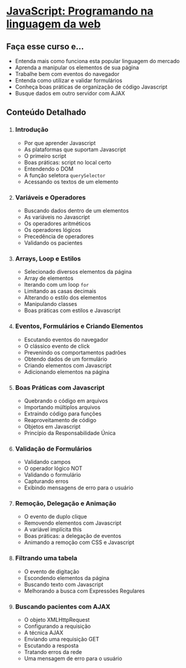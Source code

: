 # [JavaScript: Programando na linguagem da web](https://cursos.alura.com.br/course/javascript-programando-na-linguagem-web)

## Faça esse curso e...

*   Entenda mais como funciona esta popular linguagem do mercado
*   Aprenda a manipular os elementos de sua página
*   Trabalhe bem com eventos do navegador
*   Entenda como utilizar e validar formulários
*   Conheça boas práticas de organização de código Javascript
*   Busque dados em outro servidor com AJAX

## Conteúdo Detalhado

1.  ### Introdução

    *   Por que aprender Javascript
    *   As plataformas que suportam Javascript
    *   O primeiro script
    *   Boas práticas: script no local certo
    *   Entendendo o DOM
    *   A função seletora `querySelector`
    *   Acessando os textos de um elemento
2.  ### Variáveis e Operadores

    *   Buscando dados dentro de um elementos
    *   As variáveis no Javascript
    *   Os operadores aritméticos
    *   Os operadores lógicos
    *   Precedência de operadores
    *   Validando os pacientes
3.  ### Arrays, Loop e Estilos

    *   Selecionado diversos elementos da página
    *   Array de elementos
    *   Iterando com um loop `for`
    *   Limitando as casas decimais
    *   Alterando o estilo dos elementos
    *   Manipulando classes
    *   Boas práticas com estilos e Javascript
4.  ### Eventos, Formulários e Criando Elementos

    *   Escutando eventos do navegador
    *   O clássico evento de click
    *   Prevenindo os comportamentos padrões
    *   Obtendo dados de um formulário
    *   Criando elementos com Javascript
    *   Adicionando elementos na página
5.  ### Boas Práticas com Javascript

    *   Quebrando o código em arquivos
    *   Importando múltiplos arquivos
    *   Extraindo código para funções
    *   Reaproveitamento de código
    *   Objetos em Javascript
    *   Princípio da Responsabilidade Única
6.  ### Validação de Formulários

    *   Validando campos
    *   O operador lógico NOT
    *   Validando o formulário
    *   Capturando erros
    *   Exibindo mensagens de erro para o usuário
7.  ### Remoção, Delegação e Animação

    *   O evento de duplo clique
    *   Removendo elementos com Javascript
    *   A variável implícita this
    *   Boas práticas: a delegação de eventos
    *   Animando a remoção com CSS e Javascript
8.  ### Filtrando uma tabela

    *   O evento de digitação
    *   Escondendo elementos da página
    *   Buscando texto com Javascript
    *   Melhorando a busca com Expressões Regulares
9.  ### Buscando pacientes com AJAX

    *   O objeto XMLHttpRequest
    *   Configurando a requisição
    *   A técnica AJAX
    *   Enviando uma requisição GET
    *   Escutando a resposta
    *   Tratando erros da rede
    *   Uma mensagem de erro para o usuário
